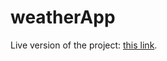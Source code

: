 # weatherApp


Live version of the project: [this link](https://64b8fea1e7bba2624fe5694f--rui-silva-weatherapp.netlify.app/).
